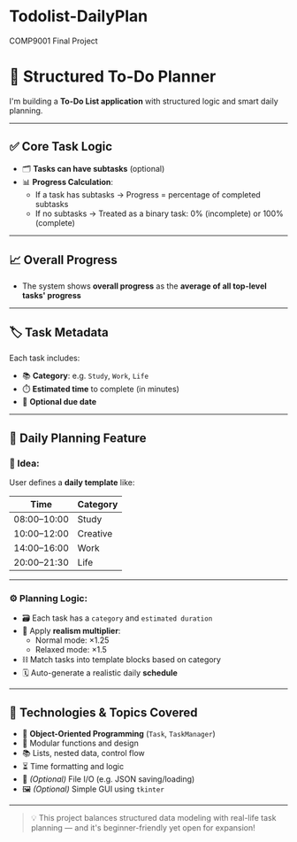 # Todolist-DailyPlan
COMP9001 Final Project
# 🧠 Structured To-Do Planner

I'm building a **To-Do List application** with structured logic and smart daily planning.

---

## ✅ Core Task Logic

- 🗂️ **Tasks can have subtasks** (optional)
- 📊 **Progress Calculation**:
  - If a task has subtasks → Progress = percentage of completed subtasks
  - If no subtasks → Treated as a binary task: 0% (incomplete) or 100% (complete)

---

## 📈 Overall Progress

- The system shows **overall progress** as the **average of all top-level tasks' progress**

---

## 🏷️ Task Metadata

Each task includes:

- 📚 **Category**: e.g. `Study`, `Work`, `Life`
- ⏱️ **Estimated time** to complete (in minutes)
- 📅 **Optional due date**

---

## 📅 Daily Planning Feature

### 🧠 Idea:

User defines a **daily template** like:

| Time            | Category |
|-----------------|----------|
| 08:00–10:00     | Study    |
| 10:00–12:00     | Creative |
| 14:00–16:00     | Work     |
| 20:00–21:30     | Life     |

---

### ⚙️ Planning Logic:

- 🗃️ Each task has a `category` and `estimated duration`
- 🧮 Apply **realism multiplier**:
  - Normal mode: ×1.25
  - Relaxed mode: ×1.5
- ⛓️ Match tasks into template blocks based on category
- 🗓️ Auto-generate a realistic daily **schedule**

---

## 🧰 Technologies & Topics Covered

- 🧱 **Object-Oriented Programming** (`Task`, `TaskManager`)
- 🔧 Modular functions and design
- 📚 Lists, nested data, control flow
- ⏳ Time formatting and logic
- 💾 *(Optional)* File I/O (e.g. JSON saving/loading)
- 🖼️ *(Optional)* Simple GUI using `tkinter`

---

> 💡 This project balances structured data modeling with real-life task planning — and it's beginner-friendly yet open for expansion!
